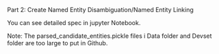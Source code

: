 Part 2: Create Named Entity Disambiguation/Named Entity Linking

You can see detailed spec in jupyter Notebook.

Note: The parsed_candidate_entities.pickle files i Data folder and Devset folder are too large to put in Github.
